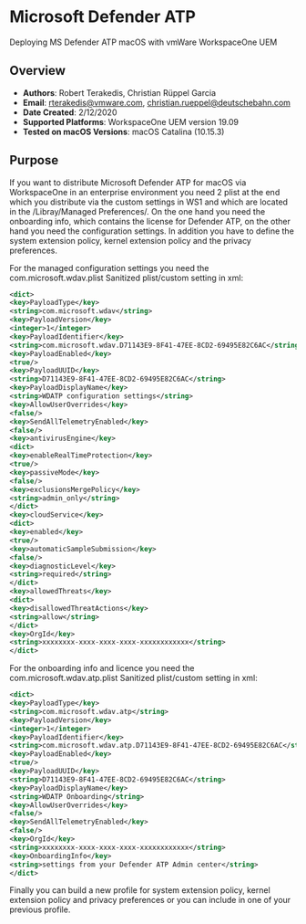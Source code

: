 # Microsoft Defender ATP #
Deploying MS Defender ATP macOS with vmWare WorkspaceOne UEM

## Overview
- **Authors**: Robert Terakedis, Christian Rüppel Garcia
- **Email**: rterakedis@vmware.com, christian.rueppel@deutschebahn.com
- **Date Created**: 2/12/2020
- **Supported Platforms**: WorkspaceOne UEM version 19.09
- **Tested on macOS Versions**: macOS Catalina (10.15.3)

## Purpose
If you want to distribute Microsoft Defender ATP for macOS via WorkspaceOne in an enterprise environment you need 2 plist at the end which you distribute via the custom settings in WS1 and which are located in the /Libray/Managed Preferences/. 
On the one hand you need the onboarding info, which contains the license for Defender ATP, on the other hand you need the configuration settings. In addition you have to define the system extension policy, kernel extension policy and the privacy preferences.

For the managed configuration settings you need the com.microsoft.wdav.plist
Sanitized plist/custom setting in xml:
```xml
<dict>
<key>PayloadType</key>
<string>com.microsoft.wdav</string>
<key>PayloadVersion</key>
<integer>1</integer>
<key>PayloadIdentifier</key>
<string>com.microsoft.wdav.D71143E9-8F41-47EE-8CD2-69495E82C6AC</string>
<key>PayloadEnabled</key>
<true/>
<key>PayloadUUID</key>
<string>D71143E9-8F41-47EE-8CD2-69495E82C6AC</string>
<key>PayloadDisplayName</key>
<string>WDATP configuration settings</string>
<key>AllowUserOverrides</key>
<false/>
<key>SendAllTelemetryEnabled</key>
<false/>
<key>antivirusEngine</key>
<dict>
<key>enableRealTimeProtection</key>
<true/>
<key>passiveMode</key>
<false/>
<key>exclusionsMergePolicy</key>
<string>admin_only</string>
</dict>
<key>cloudService</key>
<dict>
<key>enabled</key>
<true/>
<key>automaticSampleSubmission</key>
<false/>
<key>diagnosticLevel</key>
<string>required</string>
</dict>
<key>allowedThreats</key>
<dict>
<key>disallowedThreatActions</key>
<string>allow</string>
</dict>
<key>OrgId</key>
<string>xxxxxxxx-xxxx-xxxx-xxxx-xxxxxxxxxxxx</string>
</dict>
```

For the onboarding info and licence you need the com.microsoft.wdav.atp.plist
Sanitized plist/custom setting in xml:
```xml
<dict>
<key>PayloadType</key>
<string>com.microsoft.wdav.atp</string>
<key>PayloadVersion</key>
<integer>1</integer>
<key>PayloadIdentifier</key>
<string>com.microsoft.wdav.atp.D71143E9-8F41-47EE-8CD2-69495E82C6AC</string>
<key>PayloadEnabled</key>
<true/>
<key>PayloadUUID</key>
<string>D71143E9-8F41-47EE-8CD2-69495E82C6AC</string>
<key>PayloadDisplayName</key>
<string>WDATP Onboarding</string>
<key>AllowUserOverrides</key>
<false/>
<key>SendAllTelemetryEnabled</key>
<false/>
<key>OrgId</key>
<string>xxxxxxxx-xxxx-xxxx-xxxx-xxxxxxxxxxxx</string>
<key>OnboardingInfo</key>
<string>settings from your Defender ATP Admin center</string>
</dict>
```
Finally you can build a new profile for system extension policy, kernel extension policy and privacy preferences or you can include in one of your previous profile.
